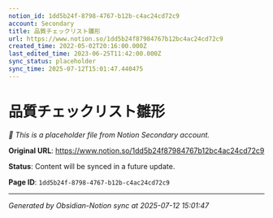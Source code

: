 ```yaml
---
notion_id: 1dd5b24f-8798-4767-b12b-c4ac24cd72c9
account: Secondary
title: 品質チェックリスト雛形
url: https://www.notion.so/1dd5b24f87984767b12bc4ac24cd72c9
created_time: 2022-05-02T20:16:00.000Z
last_edited_time: 2023-06-25T11:42:00.000Z
sync_status: placeholder
sync_time: 2025-07-12T15:01:47.440475
---
```


# 品質チェックリスト雛形

*🔄 This is a placeholder file from Notion Secondary account.*

**Original URL**: https://www.notion.so/1dd5b24f87984767b12bc4ac24cd72c9

**Status**: Content will be synced in a future update.

**Page ID**: `1dd5b24f-8798-4767-b12b-c4ac24cd72c9`

---

*Generated by Obsidian-Notion sync at 2025-07-12 15:01:47*
